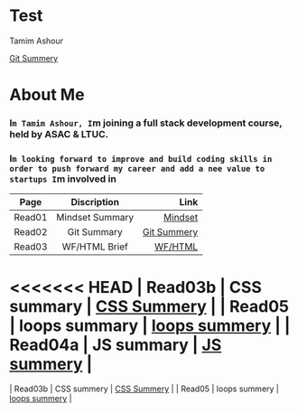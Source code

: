 # Test

Tamim Ashour

[Git Summery](https://github.com/Tamim86/Reading-notes102/blob/main/Git%20Understanding)

# About Me

### I`m Tamim Ashour, I`m joining a full stack development course, held by ASAC & LTUC.
### I`m looking forward to improve and build coding skills in order to push forward my career and add a nee value to startups I`m involved in

| Page     |     Discription  |  Link                    |
|----------|:-------------:   |------:                   |
| Read01   |  Mindset Summary | [Mindset](https://tamim86.github.io/Reading-notes102/Read01)      |
| Read02   | Git Summary      | [Git Summery](https://tamim86.github.io/Reading-notes102/read02)      |
| Read03   | WF/HTML Brief    | [WF/HTML](https://tamim86.github.io/Reading-notes102/Read03)      |
<<<<<<< HEAD
| Read03b  | CSS summary      | [CSS Summery](https://tamim86.github.io/Reading-notes102/Read03b)     |
| Read05  | loops summary     | [loops summery](https://tamim86.github.io/Reading-notes102-2/Read05)    |
| Read04a | JS summary        | [JS summery](https://tamim86.github.io/Reading-notes102-2/Read05)    |
=======
| Read03b  | CSS summery      | [CSS Summery](https://tamim86.github.io/Reading-notes102/Read03b)     |
| Read05  | loops summery     | [loops summery](https://tamim86.github.io/Reading-notes102-2/Read05)     |

